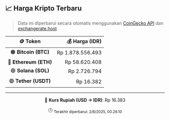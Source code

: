

<!-- HARGA_KRIPTO -->
## 📈 Harga Kripto Terbaru

> Data ini diperbarui secara otomatis menggunakan [CoinGecko API](https://www.coingecko.com/) dan [exchangerate.host](https://exchangerate.host/)

<div align="center">

| 🪙 Token | 💰 Harga (IDR) |
|:------:|---------------:|
| 🟠 **Bitcoin (BTC)**   | Rp 1.878.556.493 |
| 🔵 **Ethereum (ETH)**  | Rp 58.620.408 |
| 🟣 **Solana (SOL)**    | Rp 2.726.794 |
| 🟢 **Tether (USDT)**   | Rp 16.382 |

---

💱 **Kurs Rupiah (USD → IDR)**: Rp 16.383

🕒 <sub>Terakhir diperbarui: 2/8/2025, 00.26.10</sub>

</div>
<!-- /HARGA_KRIPTO -->
